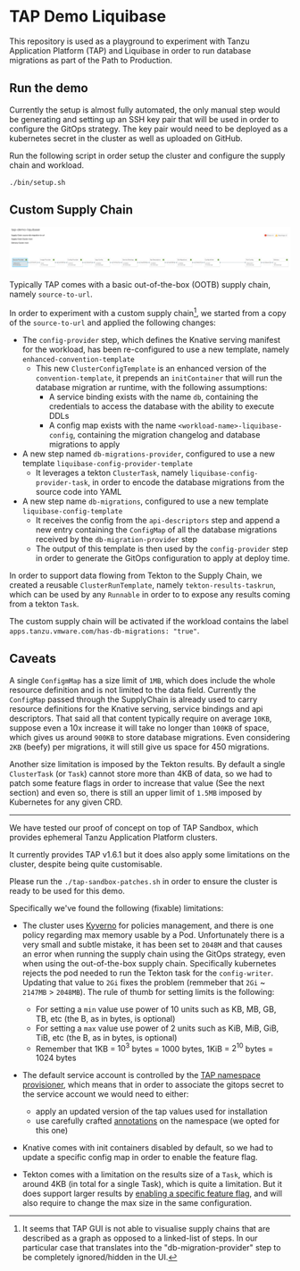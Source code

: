 # TAP Demo Liquibase

This repository is used as a playground to experiment with Tanzu Application Platform (TAP) and Liquibase in order
to run database migrations as part of the Path to Production.

## Run the demo

Currently the setup is almost fully automated, the only manual step would be generating and setting up an SSH key pair that will be used in order to configure the GitOps strategy. The key pair would need to be deployed as a kubernetes secret in the cluster as well as uploaded on GitHub.

Run the following script in order setup the cluster and configure the supply chain and workload.

```
./bin/setup.sh
```

## Custom Supply Chain

![Custom supply chain](./docs/custom-supply-chain.png)

Typically TAP comes with a basic out-of-the-box (OOTB) supply chain, namely `source-to-url`.

In order to experiment with a custom supply chain[^1], we started from a copy of the  `source-to-url` and applied the following
changes:

* The `config-provider` step, which defines the Knative serving manifest for the workload, has been re-configured to use a new template, namely `enhanced-convention-template`
    * This new `ClusterConfigTemplate` is an enhanced version of the `convention-template`, it prepends an `initContainer` that will run the database migration ar runtime, with the following assumptions:
        * A service binding exists with the name `db`, containing the credentials to access the database with the ability to execute DDLs
        * A config map exists with the name `<workload-name>-liquibase-config`, containing the migration changelog and database migrations to apply
* A new step named `db-migrations-provider`, configured to use a new template `liquibase-config-provider-template`
    * It leverages a tekton `ClusterTask`, namely `liquibase-config-provider-task`, in order to encode the database migrations from the source code into YAML
* A new step name `db-migrations`, configured to use a new template `liquibase-config-template`
    * It receives the config from the `api-descriptors` step and append a new entry containing the `ConfigMap` of all the database migrations received by the `db-migration-provider` step
    * The output of this template is then used by the `config-provider` step in order to generate the GitOps configuration to apply at deploy time.

In order to support data flowing from Tekton to the Supply Chain, we created a reusable `ClusterRunTemplate`, namely `tekton-results-taskrun`, which can be used by any `Runnable` in order to to expose any results coming from a tekton `Task`.

The custom supply chain will be activated if the workload contains the label `apps.tanzu.vmware.com/has-db-migrations: "true"`.

## Caveats

A single `ConfigmMap` has a size limit of `1MB`, which does include the whole resource definition and is not limited to the data field.
Currently the `ConfigMap` passed through the SupplyChain is already used to carry resource definitions for the Knative serving, service bindings and api descriptors.
That said all that content typically require on average `10KB`, suppose even a 10x increase it will take no longer than `100KB` of space, which gives us around `900KB` to store database migrations.
Even considering `2KB` (beefy) per migrations, it will still give us space for 450 migrations.

Another size limitation is imposed by the Tekton results. By default a single `ClusterTask` (or `Task`) cannot store more than 4KB of data, so we had to patch some feature flags in order to increase that value (See the next section) and even so, there is still an upper limit of `1.5MB` imposed by Kubernetes for any given CRD.

---

We have tested our proof of concept on top of TAP Sandbox, which provides ephemeral Tanzu Application Platform clusters.

It currently provides TAP v1.6.1 but it does also apply some limitations on the cluster, despite being quite customisable.

Please run the `./tap-sandbox-patches.sh` in order to ensure the cluster is ready to be used for this demo.

Specifically we've found the following (fixable) limitations:

* The cluster uses [Kyverno](https://kyverno.io/) for policies management, and there is one policy regarding max memory usable by a Pod.
Unfortunately there is a very small and subtle mistake, it has been set to `2048M` and that causes an error when running the supply chain using the GitOps strategy,
even when using the out-of-the-box supply chain. Specifically kubernetes rejects the pod needed to run the Tekton task for the `config-writer`.
Updating that value to `2Gi` fixes the problem (remmeber that `2Gi` ~ `2147MB` > `2048MB`).
The rule of thumb for setting limits is the following:
    * For setting a `min` value use power of 10 units such as KB, MB, GB, TB, etc (the B, as in bytes, is optional)
    * For setting a `max` value use power of 2 units such as KiB, MiB, GiB, TiB, etc (the B, as in bytes, is optional)
    * Remember that 1KB = $10^3$ bytes = 1000 bytes, 1KiB = $2^{10}$ bytes = 1024 bytes

* The default service account is controlled by the [TAP namespace provisioner](https://docs.vmware.com/en/VMware-Tanzu-Application-Platform/1.6/tap/namespace-provisioner-use-case4.html), which means that in order to associate the gitops secret
to the service account we would need to either:
    * apply an updated version of the tap values used for installation
    * use carefully crafted [annotations](https://docs.vmware.com/en/VMware-Tanzu-Application-Platform/1.6/tap/namespace-provisioner-parameters.html#namespace-parameters) on the namespace (we opted for this one)

* Knative comes with init containers disabled by default, so we had to update a specific config map in order to enable the feature flag.

* Tekton comes with a limitation on the results size of a `Task`, which is around 4KB (in total for a single Task), which is quite a limitation.
But it does support larger results by [enabling a specific feature flag](https://tekton.dev/docs/installation/additional-configs/#enabling-larger-results-using-sidecar-logs), and will also require to change the max size in the same configuration.

[^1]: It seems that TAP GUI is not able to visualise supply chains that are described as a graph as opposed to a linked-list of steps. In our particular case that translates into the "db-migration-provider" step to be completely ignored/hidden in the UI.
